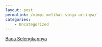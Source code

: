 ```yaml
---
layout: post
permalink: /mimpi-melihat-singa-artinya/
categories:
    - Uncategorized
---
```


[Baca Selengkapnya](/08)